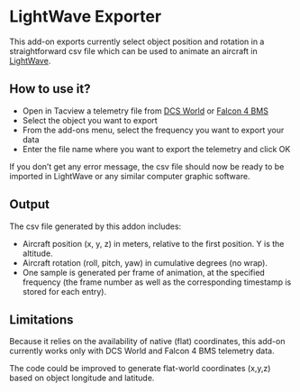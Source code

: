 # LightWave Exporter

This add-on exports currently select object position and rotation in a straightforward csv file which can be used to animate an aircraft in [LightWave](https://www.lightwave3d.com/).

## How to use it?

* Open in Tacview a telemetry file from [DCS World](https://www.digitalcombatsimulator.com) or [Falcon 4 BMS](https://www.benchmarksims.org/forum/)
* Select the object you want to export
* From the add-ons menu, select the frequency you want to export your data
* Enter the file name where you want to export the telemetry and click OK

If you don’t get any error message, the csv file should now be ready to be imported in LightWave or any similar computer graphic software.

## Output

The csv file generated by this addon includes:
* Aircraft position (x, y, z) in meters, relative to the first position. Y is the altitude.
* Aircraft rotation (roll, pitch, yaw) in cumulative degrees (no wrap).
* One sample is generated per frame of animation, at the specified frequency (the frame number as well as the corresponding timestamp is stored for each entry).

## Limitations

Because it relies on the availability of native (flat) coordinates, this add-on currently works only with DCS World and Falcon 4 BMS telemetry data.

The code could be improved to generate flat-world coordinates (x,y,z) based on object longitude and latitude.
